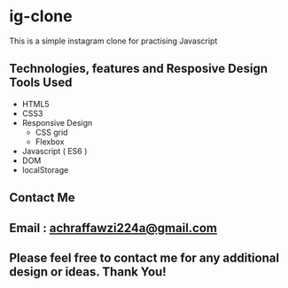 # ig-clone
This is a simple instagram clone for practising Javascript

## Technologies, features and Resposive Design Tools Used
- HTML5
- CSS3
- Responsive Design
  - CSS grid
  - Flexbox
- Javascript ( ES6 )
- DOM
- localStorage
  
## Contact Me
  ## Email : achraffawzi224a@gmail.com
 
## Please feel free to contact me for any additional design or ideas. Thank You!
